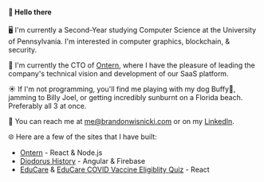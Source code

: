 #### 🌌 Hello there 

🖥️ I'm currently a Second-Year studying Computer Science at the University of Pennsylvania. I'm interested in computer graphics, blockchain, & security. 

🧭 I'm currently the CTO of [Ontern](https://www.ontern.com), where I have the pleasure of leading the company's technical vision and development of our SaaS platform. 

☀️ If I'm not programming, you'll find me playing with my dog Buffy🐶, jamming to Billy Joel, or getting incredibly sunburnt on a Florida beach. Preferably all 3 at once.

📠 You can reach me at me@brandonwisnicki.com or on my [LinkedIn](https://www.linkedin.com/in/bwiz/).

🌐 Here are a few of the sites that I have built:
- [Ontern](https://www.ontern.com) - React & Node.js
- [Diodorus History](https://diodorushistory.com/) - Angular & Firebase
- [EduCare](https://educarehealth.org/) & [EduCare COVID Vaccine Eligiblity Quiz](https://educarehealth.org/resources/vaccine-quiz) - React

<!--
**brandonwisnicki/brandonwisnicki** is a ✨ _special_ ✨ repository because its `README.md` (this file) appears on your GitHub profile.

Here are some ideas to get you started:

- 🔭 I’m currently working on ...
- 🌱 I’m currently learning ...
- 👯 I’m looking to collaborate on ...
- 🤔 I’m looking for help with ...
- 💬 Ask me about ...
- 📫 How to reach me: ...
- 😄 Pronouns: ...
- ⚡ Fun fact: ...
-->
